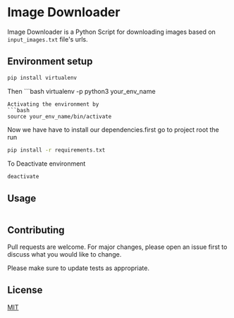 # Image Downloader

Image Downloader is a Python Script for downloading images based on `input_images.txt` file's urls.

## Environment setup

```bash
pip install virtualenv
```
Then ```bash 
virtualenv -p python3 your_env_name
```
Activating the environment by
```bash 
source your_env_name/bin/activate
```
Now we have have to install our dependencies.first go to project root the run
```bash
pip install -r requirements.txt
```
To Deactivate environment
```bash 
deactivate
```


## Usage

```python image_downloader.py 
```


## Contributing
Pull requests are welcome. For major changes, please open an issue first to discuss what you would like to change.

Please make sure to update tests as appropriate.

## License
[MIT](https://choosealicense.com/licenses/mit/)




